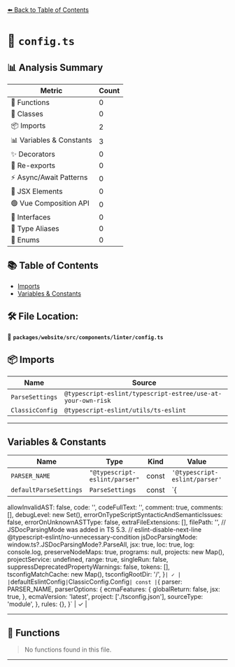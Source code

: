 [⬅️ Back to Table of Contents](../../../../../index.md)

# 📄 `config.ts`

## 📊 Analysis Summary

| Metric | Count |
|--------|-------|
| 🔧 Functions | 0 |
| 🧱 Classes | 0 |
| 📦 Imports | 2 |
| 📊 Variables & Constants | 3 |
| ✨ Decorators | 0 |
| 🔄 Re-exports | 0 |
| ⚡ Async/Await Patterns | 0 |
| 💠 JSX Elements | 0 |
| 🟢 Vue Composition API | 0 |
| 📐 Interfaces | 0 |
| 📑 Type Aliases | 0 |
| 🎯 Enums | 0 |

## 📚 Table of Contents

- [Imports](#imports)
- [Variables & Constants](#variables-constants)

## 🛠️ File Location:
📂 **`packages/website/src/components/linter/config.ts`**

## 📦 Imports

| Name | Source |
|------|--------|
| `ParseSettings` | `@typescript-eslint/typescript-estree/use-at-your-own-risk` |
| `ClassicConfig` | `@typescript-eslint/utils/ts-eslint` |


---

## Variables & Constants

| Name | Type | Kind | Value | Exported |
|------|------|------|-------|----------|
| `PARSER_NAME` | `"@typescript-eslint/parser"` | const | `'@typescript-eslint/parser'` | ✓ |
| `defaultParseSettings` | `ParseSettings` | const | `{
  allowInvalidAST: false,
  code: '',
  codeFullText: '',
  comment: true,
  comments: [],
  debugLevel: new Set(),
  errorOnTypeScriptSyntacticAndSemanticIssues: false,
  errorOnUnknownASTType: false,
  extraFileExtensions: [],
  filePath: '',
  // JSDocParsingMode was added in TS 5.3.
  // eslint-disable-next-line @typescript-eslint/no-unnecessary-condition
  jsDocParsingMode: window.ts?.JSDocParsingMode?.ParseAll,
  jsx: true,
  loc: true,
  log: console.log,
  preserveNodeMaps: true,
  programs: null,
  projects: new Map(),
  projectService: undefined,
  range: true,
  singleRun: false,
  suppressDeprecatedPropertyWarnings: false,
  tokens: [],
  tsconfigMatchCache: new Map(),
  tsconfigRootDir: '/',
}` | ✓ |
| `defaultEslintConfig` | `ClassicConfig.Config` | const | `{
  parser: PARSER_NAME,
  parserOptions: {
    ecmaFeatures: {
      globalReturn: false,
      jsx: true,
    },
    ecmaVersion: 'latest',
    project: ['./tsconfig.json'],
    sourceType: 'module',
  },
  rules: {},
}` | ✓ |


---

## 🔧 Functions

> No functions found in this file.


---